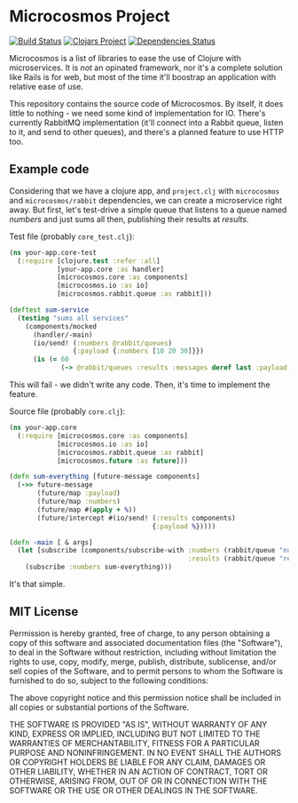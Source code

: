 # Microcosmos Project
[![Build Status](https://travis-ci.org/mauricioszabo/microcosmos.svg?branch=master)](https://travis-ci.org/mauricioszabo/microcosmos)
[![Clojars Project](https://img.shields.io/clojars/v/microcosmos.svg)](https://clojars.org/microcosmos)
[![Dependencies Status](https://jarkeeper.com/mauricioszabo/microcosmos/status.svg)](https://jarkeeper.com/mauricioszabo/microcosmos)

Microcosmos is a list of libraries to ease the use of Clojure with microservices.
It is _not_ an opinated framework, nor it's a complete solution like Rails is
for web, but most of the time it'll boostrap an application with relative ease of use.

This repository contains the source code of Microcosmos. By
itself, it does little to nothing - we need some kind of implementation for IO. There's
currently RabbitMQ implementation (it'll connect into a Rabbit queue, listen to it, and
send to other queues), and there's a planned feature to use HTTP too.

## Example code

Considering that we have a clojure app, and `project.clj` with `microcosmos` and
`microcosmos/rabbit` dependencies, we can create a microservice right away. But first,
let's test-drive a simple queue that listens to a queue named *numbers* and just sums all
then, publishing their results at *results*.

Test file (probably `core_test.clj`):

```clojure
(ns your-app.core-test
  (:require [clojure.test :refer :all]
            [your-app.core :as handler]
            [microcosmos.core :as components]
            [microcosmos.io :as io]
            [microcosmos.rabbit.queue :as rabbit]))

(deftest sum-service
  (testing "sums all services"
    (components/mocked
      (handler/-main)
      (io/send! (:numbers @rabbit/queues)
                {:payload {:numbers [10 20 30]}})
      (is (= 60
             (-> @rabbit/queues :results :messages deref last :payload))))))
```

This will fail - we didn't write any code. Then, it's time to implement the feature.

Source file (probably `core.clj`):

```clojure
(ns your-app.core
  (:require [microcosmos.core :as components]
            [microcosmos.io :as io]
            [microcosmos.rabbit.queue :as rabbit]
            [microcosmos.future :as future]))

(defn sum-everything [future-message components]
  (->> future-message
       (future/map :payload)
       (future/map :numbers)
       (future/map #(apply + %))
       (future/intercept #(io/send! (:results components)
                                    {:payload %}))))

(defn -main [ & args]
  (let [subscribe (components/subscribe-with :numbers (rabbit/queue "numbers")
                                             :results (rabbit/queue "results"))]
    (subscribe :numbers sum-everything)))
```

It's that simple.

## MIT License

Permission is hereby granted, free of charge, to any person obtaining a copy of this software and associated documentation files (the "Software"), to deal in the Software without restriction, including without limitation the rights to use, copy, modify, merge, publish, distribute, sublicense, and/or sell copies of the Software, and to permit persons to whom the Software is furnished to do so, subject to the following conditions:

The above copyright notice and this permission notice shall be included in all copies or substantial portions of the Software.

THE SOFTWARE IS PROVIDED "AS IS", WITHOUT WARRANTY OF ANY KIND, EXPRESS OR IMPLIED, INCLUDING BUT NOT LIMITED TO THE WARRANTIES OF MERCHANTABILITY, FITNESS FOR A PARTICULAR PURPOSE AND NONINFRINGEMENT. IN NO EVENT SHALL THE AUTHORS OR COPYRIGHT HOLDERS BE LIABLE FOR ANY CLAIM, DAMAGES OR OTHER LIABILITY, WHETHER IN AN ACTION OF CONTRACT, TORT OR OTHERWISE, ARISING FROM, OUT OF OR IN CONNECTION WITH THE SOFTWARE OR THE USE OR OTHER DEALINGS IN THE SOFTWARE.
